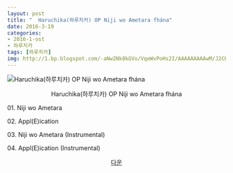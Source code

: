 ```yaml
---
layout: post
title: "  Haruchika(하루치카) OP Niji wo Ametara fhána"
date: 2016-3-19
categories:
- 2016-1-ost
- 하루치카
tags: [하루치카]
img: http://1.bp.blogspot.com/-aNw2Nk8kGVo/VqeWvPoHs2I/AAAAAAAAAwM/J2CKagdyfPg/
---
```

<img class="aligncenter" src="http://1.bp.blogspot.com/-aNw2Nk8kGVo/VqeWvPoHs2I/AAAAAAAAAwM/J2CKagdyfPg/" alt="Haruchika(하루치카) OP Niji wo Ametara fhána" />
<p style="text-align: center;">Haruchika(하루치카) OP Niji wo Ametara fhána</p>
<p>01. Niji wo Ametara</p>
<p>02. Appl(E)ication</p>
<p>03. Niji wo Ametara (Instrumental)</p>
<p>04. Appl(E)ication (Instrumental)</p>
<p style="text-align: center;"><a href="http://www.mediafire.com/download/426gpy0e464mbu7/%5BMoeni%5D_Haruchika_-_OP_-_Niji_wo_Ametara_-_fh%C3%A1na.zip" target="_blank">다운</a></p>